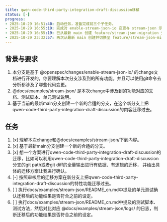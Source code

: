 ```yaml
---
title: qwen-code-third-party-integration-draft-discussion移植
status: [-]
progress:
- 2025-10-29 16:51:40: 启动任务，准备完成前三个子任务。
- 2025-10-29 16:55:19: 完成对 enable-stream-json-io 变更与 stream-json 示例文档的梳理。
- 2025-10-29 16:55:19: 已从最新 main 创建 feature/stream-json-migration 分支，后续用于迁移。
- 2025-10-29 23:32:57: 再次从最新 main 创建并切换至 feature/stream-json-migration 分支，准备开展迁移工作。
---
```


## 背景与要求

1. 本分支是基于 @openspec/changes/enable-stream-json-io/ 的change文档进行开发的，你要理解本次分支涉及到的所有功能。并且可以使用git命令去分析都涉及了哪些代码变更。
2. @docs/examples/stream-json/ 是本次change中涉及到的功能对应的文档、测试脚本、单元测试说明。
3. 基于当前的最新main分支创建一个新的合适的分支，在这个新分支上把qwen-code-third-party-integration-draft-discussion的内容迁移过去。

## 任务

1. [x] 理解本次change和@docs/examples/stream-json/下到内容。
2. [x] 基于最新main分支创建一个新的合适的分支。
3. [x] 想一个方案进行qwen-code-third-party-integration-draft-discussion的迁移，比如可以利用qwen-code-third-party-integration-draft-discussion分支的git path或者git diff的全量输出进行有依据、有逻辑的迁移， 并给出具体的迁移方案让我进行确认。
4. [-] 按照审核后的迁移方案在新分支上把qwen-code-third-party-integration-draft-discussion的特性功能迁移过去。
5. [ ] 执行docs/examples/stream-json/README_cn.md中提及的单元测试确认迁移后的功能结果是否符合之前的设定。
6. [ ] 执行docs/examples/stream-json/README_cn.md中提及的测试脚本、测试方法，然后对比对应 @docs/examples/stream-json/logs/ 的日志，判断迁移后的功能结果是否符合之前的设定。

